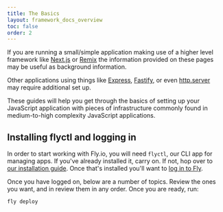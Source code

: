 ```yaml
---
title: The Basics
layout: framework_docs_overview
toc: false
order: 2
---
```


If you are running a small/simple application making use of a higher level framework like
[Next.js](../../languages-and-frameworks/nextjs/) or [Remix](../../languages-and-frameworks/remix/) the information provided on these pages may be useful as background information.

Other applications using things like [Express](https://expressjs.com/), [Fastify](https://fastify.dev/),
or even [http.server](https://nodejs.org/api/http.html#class-httpserver) may require additional set up.

These guides will help you get through the basics of setting up your JavaScript application with pieces of infrastructure commonly found in medium-to-high complexity JavaScript applications.

## Installing flyctl and logging in

In order to start working with Fly.io, you will need `flyctl`, our CLI app for managing apps. If you've already installed it, carry on. If not, hop over to [our installation guide](/docs/flyctl/install/). Once that's installed you'll want to [log in to Fly](/docs/getting-started/sign-up-sign-in/).

Once you have logged on, below are a number of topics.  Review the ones you want, and in review them in any order.  Once you are ready, run:

```cmd
fly deploy
```
